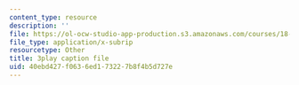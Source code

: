 ```yaml
---
content_type: resource
description: ''
file: https://ol-ocw-studio-app-production.s3.amazonaws.com/courses/18-01sc-single-variable-calculus-fall-2010/40ebd427f0636ed173227b8f4b5d727e_zcuYFf5R0NU.srt
file_type: application/x-subrip
resourcetype: Other
title: 3play caption file
uid: 40ebd427-f063-6ed1-7322-7b8f4b5d727e
---
```

